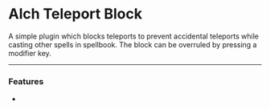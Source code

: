 # Alch Teleport Block
A simple plugin which blocks teleports to prevent accidental teleports while casting other spells in spellbook. The block can be overruled by pressing a modifier key.
- - -
### Features
- 
